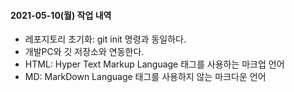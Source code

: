 #### 2021-05-10(월) 작업 내역

- 레포지토리 초기화: git init 명령과 동일하다.
- 개발PC와 깃 저장소와 연동한다.
- HTML: Hyper Text Markup Language 태그를 사용하는 마크업 언어
- MD: MarkDown Language 태그를 사용하지 않는 마크다운 언어